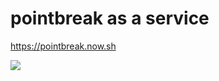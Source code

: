 # pointbreak as a service

https://pointbreak.now.sh

![](https://media3.giphy.com/media/aZ8Kfw0EbSzLi/200.webp#12-grid1)